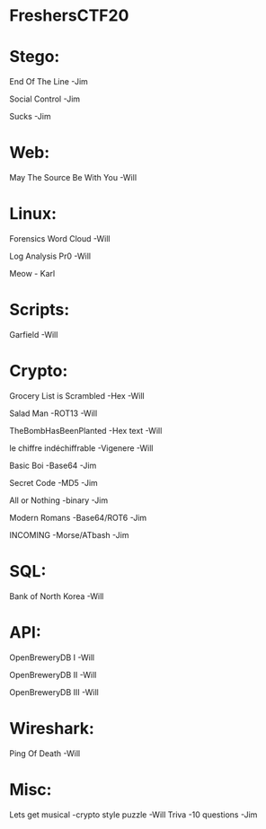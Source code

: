 # FreshersCTF20

# Stego:

End Of The Line -Jim

Social Control -Jim

Sucks -Jim

# Web:

May The Source Be With You -Will

# Linux:

Forensics Word Cloud -Will

Log Analysis Pr0 -Will

Meow - Karl

# Scripts:

Garfield -Will

# Crypto:

Grocery List is Scrambled -Hex -Will

Salad Man -ROT13 -Will

TheBombHasBeenPlanted -Hex text -Will

le chiffre indéchiffrable -Vigenere -Will

Basic Boi -Base64 -Jim

Secret Code -MD5 -Jim

All or Nothing -binary -Jim

Modern Romans -Base64/ROT6 -Jim

INCOMING -Morse/ATbash -Jim

# SQL:

Bank of North Korea -Will

# API:

OpenBreweryDB I -Will

OpenBreweryDB II -Will

OpenBreweryDB III -Will

# Wireshark:

Ping Of Death -Will

# Misc:

Lets get musical -crypto style puzzle -Will
Triva -10 questions -Jim
